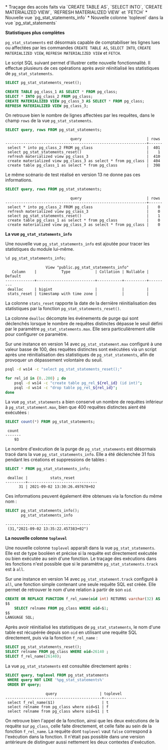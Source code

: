 <!--
Les commits sur ce sujet sont :

* https://git.postgresql.org/gitweb/?p=postgresql.git;a=commit;h=6023b7ea717ca04cf1bd53709d9c862db07eaefb
* https://git.postgresql.org/gitweb/?p=postgresql.git;a=commit;h=b62e6056a05c60ce9edf93e87e1487ae50245a04
* https://git.postgresql.org/gitweb/?p=postgresql.git;a=commit;h=9fbc3f318d039c3e1e8614c38e40843cf8fcffde
* https://git.postgresql.org/gitweb/?p=postgresql.git;a=commit;h=6b4d23feef6e334fb85af077f2857f62ab781848

Discussion

* https://gitlab.dalibo.info/formation/workshops/-/issues/130

-->

<div class="slide-content">
  * Traçage des accès faits via `CREATE TABLE AS`, `SELECT INTO`,
  `CREATE MATERIALIZED VIEW`, `REFRESH MATERIALIZED VIEW` et `FETCH`
  * Nouvelle vue `pg_stat_statements_info`
  * Nouvelle colonne `toplevel` dans la vue `pg_stat_statements`
</div>

<div class="notes">

**Statistiques plus complètes**

`pg_stat_statements` est désormais capable de comptabiliser les lignes
lues ou affectées par les commandes `CREATE TABLE AS`, `SELECT INTO`,
`CREATE MATERIALIZED VIEW`, `REFRESH MATERIALIZED VIEW` et `FETCH`.

Le script SQL suivant permet d'illustrer cette nouvelle fonctionnalité. Il
effectue plusieurs de ces opérations après avoir réinitialisé les statistiques
de `pg_stat_statements`.

```sql
SELECT pg_stat_statements_reset();

CREATE TABLE pg_class_1 AS SELECT * FROM pg_class;
SELECT * INTO pg_class_2 FROM pg_class;
CREATE MATERIALIZED VIEW pg_class_3 AS SELECT * FROM pg_class;
REFRESH MATERIALIZED VIEW pg_class_3;
```

On retrouve bien le nombre de lignes affectées par les requêtes, dans le champ
`rows` de la vue `pg_stat_statements`.

```sql
SELECT query, rows FROM pg_stat_statements;
```
```text
                             query                             | rows
---------------------------------------------------------------+------
 select * into pg_class_2 FROM pg_class                        |  401
 select pg_stat_statements_reset()                             |    1
 refresh materialized view pg_class_3                          |  410
 create materialized view pg_class_3 as select * from pg_class |  404
 create table pg_class_1 as select * from pg_class             |  398
```

Le même scénario de test réalisé en version 13 ne donne pas ces informations.

```sql
SELECT query, rows FROM pg_stat_statements;
```
```text
                             query                             | rows
---------------------------------------------------------------+------
 select * into pg_class_2 FROM pg_class                        |    0
 refresh materialized view pg_class_3                          |    0
 select pg_stat_statements_reset()                             |    1
 create table pg_class_1 as select * from pg_class             |    0
 create materialized view pg_class_3 as select * from pg_class |    0
```

**La vue `pg_stat_statements_info`**

Une nouvelle vue `pg_stat_statements_info` est ajoutée pour tracer les
statistiques du module lui-même.

```sql
\d pg_stat_statements_info;
```
```text
                  View "public.pg_stat_statements_info"
   Column    |           Type           | Collation | Nullable | Default
-------------+--------------------------+-----------+----------+---------
 dealloc     | bigint                   |           |          |
 stats_reset | timestamp with time zone |           |          |
```

La colonne `stats_reset` rapporte la date de la dernière réinitialisation des
statistiques par la fonction `pg_stat_statements_reset()`.

La colonne `dealloc` décompte les événements de purge qui sont déclenchés
lorsque le nombre de requêtes distinctes dépasse le seuil défini par le
paramètre `pg_stat_statements.max`. Elle sera particulièrement utile pour 
configurer ce paramètre.

Sur une instance en version 14 avec `pg_stat_statement.max` configuré à une valeur
basse de 100, des requêtes distinctes sont exécutées via un script après une 
réinitialisation des statistiques de `pg_stat_statements`, afin de provoquer un
dépassement volontaire du seuil.

```bash
psql -d ws14 -c "select pg_stat_statements_reset();"

for rel_id in {0..200} ; do
    psql -d ws14 -c "create table pg_rel_${rel_id} (id int)";
    psql -d ws14 -c "drop table pg_rel_${rel_id}";
done
```

La vue `pg_stat_statements` a bien conservé un nombre de requêtes 
inférieur à `pg_stat_statement.max`, bien que 400 requêtes distinctes aient
été exécutées :

```sql
SELECT count(*) FROM pg_stat_statements;
```
```text
 count 
-------
    93
```

Le nombre d'exécution de la purge de `pg_stat_statements` est désormais
tracé dans la vue `pg_stat_statements_info`. Elle a été déclenchée 31 fois 
pendant les créations et suppressions de tables :

```sql
SELECT * FROM pg_stat_statements_info;
```
```text
 dealloc |          stats_reset          
---------+-------------------------------
      31 | 2021-09-02 13:30:26.497678+02
```

Ces informations peuvent également être obtenues via la fonction du même nom :

```sql
SELECT pg_stat_statements_info();
       pg_stat_statements_info
```
```text
--------------------------------------
 (31,"2021-09-02 13:35:22.457383+02")
```

**La nouvelle colonne `toplevel`**

Une nouvelle colonne `toplevel` apparaît dans la vue `pg_stat_statements`. Elle
est de type booléen et précise si la requête est directement exécutée ou bien 
exécutée au sein d'une fonction. Le traçage des exécutions dans les fonctions
n'est possible que si le paramètre `pg_stat_statements.track` est à `all`.

Sur une instance en version 14 avec `pg_stat_statement.track` configuré à `all`,
une fonction simple contenant une seule requête SQL est créée. Elle permet de
retrouver le nom d'une relation à partir de son `oid`.

```sql
CREATE OR REPLACE FUNCTION f_rel_name(oid int) RETURNS varchar(32) AS 
$$
    SELECT relname FROM pg_class WHERE oid=$1;
$$ 
LANGUAGE SQL;
```
Après avoir réinitialisé les statistiques de `pg_stat_statements`, le nom d'une 
table est récupérée depuis son `oid` en utilisant une requête SQL directement, 
puis via la fonction `f_rel_name` :

```sql
SELECT pg_stat_statements_reset();
SELECT relname FROM pg_class WHERE oid=26140 ;
SELECT f_rel_name(26140);
```

La vue `pg_stat_statements` est consultée directement après :

```sql
SELECT query, toplevel FROM pg_stat_statements
 WHERE query NOT LIKE '%pg_stat_statements%'
 ORDER BY query;
```
```text
                  query                   | toplevel 
-------------------------------------------+----------
 select f_rel_name($1)                     | t
 select relname from pg_class where oid=$1 | f
 select relname from pg_class where oid=$1 | t
```

On retrouve bien l'appel de la fonction, ainsi que les deux exécutions de la 
requête sur `pg_class`, celle faite directement, et celle faite au sein de la 
fonction `f_rel_name`. La requête dont `toplevel` vaut `false` correspond
à l'exécution dans la fonction. Il n'était pas possible dans une version
antérieure de distinguer aussi nettement les deux contextes d'exécution.

</div>
